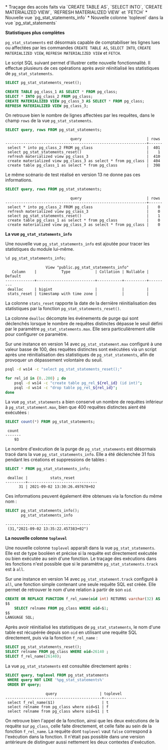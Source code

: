 <!--
Les commits sur ce sujet sont :

* https://git.postgresql.org/gitweb/?p=postgresql.git;a=commit;h=6023b7ea717ca04cf1bd53709d9c862db07eaefb
* https://git.postgresql.org/gitweb/?p=postgresql.git;a=commit;h=b62e6056a05c60ce9edf93e87e1487ae50245a04
* https://git.postgresql.org/gitweb/?p=postgresql.git;a=commit;h=9fbc3f318d039c3e1e8614c38e40843cf8fcffde
* https://git.postgresql.org/gitweb/?p=postgresql.git;a=commit;h=6b4d23feef6e334fb85af077f2857f62ab781848

Discussion

* https://gitlab.dalibo.info/formation/workshops/-/issues/130

-->

<div class="slide-content">
  * Traçage des accès faits via `CREATE TABLE AS`, `SELECT INTO`,
  `CREATE MATERIALIZED VIEW`, `REFRESH MATERIALIZED VIEW` et `FETCH`
  * Nouvelle vue `pg_stat_statements_info`
  * Nouvelle colonne `toplevel` dans la vue `pg_stat_statements`
</div>

<div class="notes">

**Statistiques plus complètes**

`pg_stat_statements` est désormais capable de comptabiliser les lignes
lues ou affectées par les commandes `CREATE TABLE AS`, `SELECT INTO`,
`CREATE MATERIALIZED VIEW`, `REFRESH MATERIALIZED VIEW` et `FETCH`.

Le script SQL suivant permet d'illustrer cette nouvelle fonctionnalité. Il
effectue plusieurs de ces opérations après avoir réinitialisé les statistiques
de `pg_stat_statements`.

```sql
SELECT pg_stat_statements_reset();

CREATE TABLE pg_class_1 AS SELECT * FROM pg_class;
SELECT * INTO pg_class_2 FROM pg_class;
CREATE MATERIALIZED VIEW pg_class_3 AS SELECT * FROM pg_class;
REFRESH MATERIALIZED VIEW pg_class_3;
```

On retrouve bien le nombre de lignes affectées par les requêtes, dans le champ
`rows` de la vue `pg_stat_statements`.

```sql
SELECT query, rows FROM pg_stat_statements;
```
```text
                             query                             | rows
---------------------------------------------------------------+------
 select * into pg_class_2 FROM pg_class                        |  401
 select pg_stat_statements_reset()                             |    1
 refresh materialized view pg_class_3                          |  410
 create materialized view pg_class_3 as select * from pg_class |  404
 create table pg_class_1 as select * from pg_class             |  398
```

Le même scénario de test réalisé en version 13 ne donne pas ces informations.

```sql
SELECT query, rows FROM pg_stat_statements;
```
```text
                             query                             | rows
---------------------------------------------------------------+------
 select * into pg_class_2 FROM pg_class                        |    0
 refresh materialized view pg_class_3                          |    0
 select pg_stat_statements_reset()                             |    1
 create table pg_class_1 as select * from pg_class             |    0
 create materialized view pg_class_3 as select * from pg_class |    0
```

**La vue `pg_stat_statements_info`**

Une nouvelle vue `pg_stat_statements_info` est ajoutée pour tracer les
statistiques du module lui-même.

```sql
\d pg_stat_statements_info;
```
```text
                  View "public.pg_stat_statements_info"
   Column    |           Type           | Collation | Nullable | Default
-------------+--------------------------+-----------+----------+---------
 dealloc     | bigint                   |           |          |
 stats_reset | timestamp with time zone |           |          |
```

La colonne `stats_reset` rapporte la date de la dernière réinitialisation des
statistiques par la fonction `pg_stat_statements_reset()`.

La colonne `dealloc` décompte les événements de purge qui sont déclenchés
lorsque le nombre de requêtes distinctes dépasse le seuil défini par le
paramètre `pg_stat_statements.max`. Elle sera particulièrement utile pour 
configurer ce paramètre.

Sur une instance en version 14 avec `pg_stat_statement.max` configuré à une valeur
basse de 100, des requêtes distinctes sont exécutées via un script après une 
réinitialisation des statistiques de `pg_stat_statements`, afin de provoquer un
dépassement volontaire du seuil.

```bash
psql -d ws14 -c "select pg_stat_statements_reset();"

for rel_id in {0..200} ; do
    psql -d ws14 -c "create table pg_rel_${rel_id} (id int)";
    psql -d ws14 -c "drop table pg_rel_${rel_id}";
done
```

La vue `pg_stat_statements` a bien conservé un nombre de requêtes 
inférieur à `pg_stat_statement.max`, bien que 400 requêtes distinctes aient
été exécutées :

```sql
SELECT count(*) FROM pg_stat_statements;
```
```text
 count 
-------
    93
```

Le nombre d'exécution de la purge de `pg_stat_statements` est désormais
tracé dans la vue `pg_stat_statements_info`. Elle a été déclenchée 31 fois 
pendant les créations et suppressions de tables :

```sql
SELECT * FROM pg_stat_statements_info;
```
```text
 dealloc |          stats_reset          
---------+-------------------------------
      31 | 2021-09-02 13:30:26.497678+02
```

Ces informations peuvent également être obtenues via la fonction du même nom :

```sql
SELECT pg_stat_statements_info();
       pg_stat_statements_info
```
```text
--------------------------------------
 (31,"2021-09-02 13:35:22.457383+02")
```

**La nouvelle colonne `toplevel`**

Une nouvelle colonne `toplevel` apparaît dans la vue `pg_stat_statements`. Elle
est de type booléen et précise si la requête est directement exécutée ou bien 
exécutée au sein d'une fonction. Le traçage des exécutions dans les fonctions
n'est possible que si le paramètre `pg_stat_statements.track` est à `all`.

Sur une instance en version 14 avec `pg_stat_statement.track` configuré à `all`,
une fonction simple contenant une seule requête SQL est créée. Elle permet de
retrouver le nom d'une relation à partir de son `oid`.

```sql
CREATE OR REPLACE FUNCTION f_rel_name(oid int) RETURNS varchar(32) AS 
$$
    SELECT relname FROM pg_class WHERE oid=$1;
$$ 
LANGUAGE SQL;
```
Après avoir réinitialisé les statistiques de `pg_stat_statements`, le nom d'une 
table est récupérée depuis son `oid` en utilisant une requête SQL directement, 
puis via la fonction `f_rel_name` :

```sql
SELECT pg_stat_statements_reset();
SELECT relname FROM pg_class WHERE oid=26140 ;
SELECT f_rel_name(26140);
```

La vue `pg_stat_statements` est consultée directement après :

```sql
SELECT query, toplevel FROM pg_stat_statements
 WHERE query NOT LIKE '%pg_stat_statements%'
 ORDER BY query;
```
```text
                  query                   | toplevel 
-------------------------------------------+----------
 select f_rel_name($1)                     | t
 select relname from pg_class where oid=$1 | f
 select relname from pg_class where oid=$1 | t
```

On retrouve bien l'appel de la fonction, ainsi que les deux exécutions de la 
requête sur `pg_class`, celle faite directement, et celle faite au sein de la 
fonction `f_rel_name`. La requête dont `toplevel` vaut `false` correspond
à l'exécution dans la fonction. Il n'était pas possible dans une version
antérieure de distinguer aussi nettement les deux contextes d'exécution.

</div>
